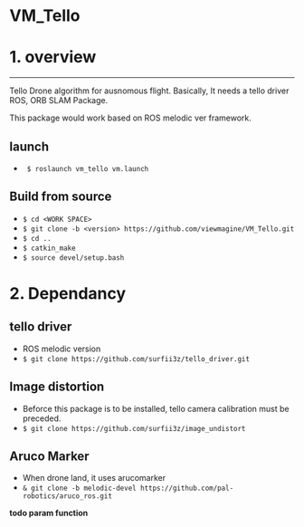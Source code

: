 # VM_Tello

# 1. overview
<hr> Tello Drone algorithm for ausnomous flight. Basically, It needs a tello driver ROS, ORB SLAM Package.

This package would work based on ROS melodic ver framework.

## launch
- ``` $ roslaunch vm_tello vm.launch```

## Build from source

- ```$ cd <WORK SPACE>```
- ```$ git clone -b <version> https://github.com/viewmagine/VM_Tello.git```
- ```$ cd ..```
- ```$ catkin_make```
- ```$ source devel/setup.bash```

# 2. Dependancy

## tello driver
- ROS melodic version
- ```$ git clone https://github.com/surfii3z/tello_driver.git```

## Image distortion
- Beforce this package is to be installed, tello camera calibration must be preceded.
- ```$ git clone https://github.com/surfii3z/image_undistort ```

## Aruco Marker
- When drone land, it uses arucomarker
- ```& git clone -b melodic-devel https://github.com/pal-robotics/aruco_ros.git```

**todo param function**
